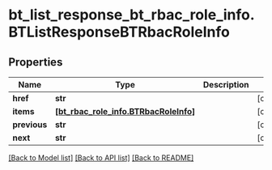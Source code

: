 # bt_list_response_bt_rbac_role_info.BTListResponseBTRbacRoleInfo

## Properties
Name | Type | Description | Notes
------------ | ------------- | ------------- | -------------
**href** | **str** |  | [optional] 
**items** | [**[bt_rbac_role_info.BTRbacRoleInfo]**](BTRbacRoleInfo.md) |  | [optional] 
**previous** | **str** |  | [optional] 
**next** | **str** |  | [optional] 

[[Back to Model list]](../README.md#documentation-for-models) [[Back to API list]](../README.md#documentation-for-api-endpoints) [[Back to README]](../README.md)


